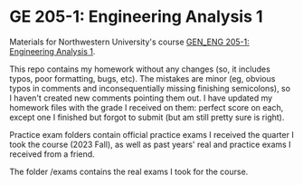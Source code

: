# GE 205-1: Engineering Analysis 1
Materials for Northwestern University's course [GEN_ENG 205-1: Engineering Analysis 1](https://www.mccormick.northwestern.edu/electrical-computer/academics/courses/descriptions/205-EA-1-1.html). 

This repo contains my homework without any changes (so, it includes typos, poor formatting, bugs, etc). The mistakes are minor (eg, obvious typos in comments and inconsequentially missing finishing semicolons), so I haven't created new comments pointing them out. I have updated my homework files with the grade I received on them: perfect score on each, except one I finished but forgot to submit (but am still pretty sure is right).

Practice exam folders contain official practice exams I received the quarter I took the course (2023 Fall), as well as past years' real and practice exams I received from a friend.

The folder /exams contains the real exams I took for the course.
